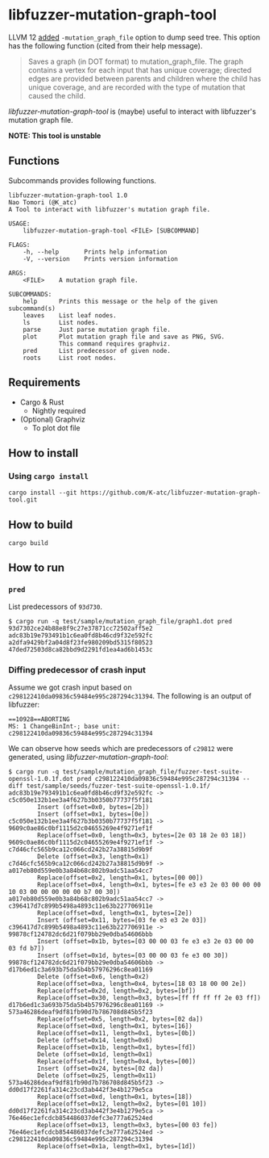 libfuzzer-mutation-graph-tool
====


LLVM 12 [added](https://github.com/llvm/llvm-project/commit/1bb1eac6b177739429e78703b265e7546792fd64) `-mutation_graph_file` option to dump seed tree.
This option has the following function (cited from their help message).

> Saves a graph (in DOT format) to mutation_graph_file. The graph contains a vertex for each input that has unique coverage; directed edges are provided between parents and children where the child has unique coverage, and are recorded with the type of mutation that caused the child.

*libfuzzer-mutation-graph-tool* is (maybe) useful to interact with libfuzzer's mutation graph file.

**NOTE: This tool is unstable**


Functions
----
Subcommands provides following functions.

```
libfuzzer-mutation-graph-tool 1.0
Nao Tomori (@K_atc)
A Tool to interact with libfuzzer's mutation graph file.

USAGE:
    libfuzzer-mutation-graph-tool <FILE> [SUBCOMMAND]

FLAGS:
    -h, --help       Prints help information
    -V, --version    Prints version information

ARGS:
    <FILE>    A mutation graph file.

SUBCOMMANDS:
    help      Prints this message or the help of the given subcommand(s)
    leaves    List leaf nodes.
    ls        List nodes.
    parse     Just parse mutation graph file.
    plot      Plot mutation graph file and save as PNG, SVG.
              This command requires graphviz.
    pred      List predecessor of given node.
    roots     List root nodes.

```


Requirements
----
* Cargo & Rust 
    * Nightly required
* (Optional) Graphviz
    * To plot dot file


How to install
----
### Using `cargo install`
```shell
cargo install --git https://github.com/K-atc/libfuzzer-mutation-graph-tool.git
```


How to build
----
```shell
cargo build
```


How to run
----
### `pred`
List predecessors of `93d730`.

```shell
$ cargo run -q test/sample/mutation_graph_file/graph1.dot pred 93d7302ce24b88e8f9c27e37871cc72502aff5e2
adc83b19e793491b1c6ea0fd8b46cd9f32e592fc
a2dfa9429bf2a04d8f23fe980209bd5315f80523
47ded72503d8ca82bbd9d2291fd1ea4ad6b1453c
```

### Diffing predecessor of crash input
Assume we got crash input based on `c298122410da09836c59484e995c287294c31394`.
The following is an output of libfuzzer:

```
==10928==ABORTING
MS: 1 ChangeBinInt-; base unit: c298122410da09836c59484e995c287294c31394
```

We can observe how seeds which are predecessors of `c29812` were generated, using *libfuzzer-mutation-graph-tool*:

```
$ cargo run -q test/sample/mutation_graph_file/fuzzer-test-suite-openssl-1.0.1f.dot pred c298122410da09836c59484e995c287294c31394 --diff test/sample/seeds/fuzzer-test-suite-openssl-1.0.1f/
adc83b19e793491b1c6ea0fd8b46cd9f32e592fc -> c5c050e132b1ee3a4f627b3b0350b77737f5f181
        Insert (offset=0x0, bytes=[2b])
        Insert (offset=0x1, bytes=[0e])
c5c050e132b1ee3a4f627b3b0350b77737f5f181 -> 9609c0ae86c0bf1115d2c04655269e4f9271ef1f
        Replace(offset=0x0, length=0x3, bytes=[2e 03 18 2e 03 18])
9609c0ae86c0bf1115d2c04655269e4f9271ef1f -> c7d46cfc565b9ca12c066cd242b27a38815d9b9f
        Delete (offset=0x3, length=0x1)
c7d46cfc565b9ca12c066cd242b27a38815d9b9f -> a017eb80d559e0b3a84b68c802b9adc51aa54cc7
        Replace(offset=0x2, length=0x1, bytes=[00 00])
        Replace(offset=0x4, length=0x1, bytes=[fe e3 e3 2e 03 00 00 00 10 03 00 00 00 00 00 b7 00 30])
a017eb80d559e0b3a84b68c802b9adc51aa54cc7 -> c396417d7c899b5498a4893c11e63b227706911e
        Replace(offset=0xd, length=0x1, bytes=[2e])
        Insert (offset=0x11, bytes=[03 fe e3 e3 2e 03])
c396417d7c899b5498a4893c11e63b227706911e -> 99878cf124782dc6d21f079bb29e0dba54606bbb
        Insert (offset=0x1b, bytes=[03 00 00 03 fe e3 e3 2e 03 00 00 03 fd b7])
        Insert (offset=0x1d, bytes=[03 00 00 03 fe e3 00 30])
99878cf124782dc6d21f079bb29e0dba54606bbb -> d17b6ed1c3a693b75da5b4b57976296c8ea01169
        Delete (offset=0x6, length=0x2)
        Replace(offset=0xa, length=0x4, bytes=[18 03 18 00 00 2e])
        Replace(offset=0x2d, length=0x2, bytes=[bf])
        Replace(offset=0x30, length=0x3, bytes=[ff ff ff ff 2e 03 ff])
d17b6ed1c3a693b75da5b4b57976296c8ea01169 -> 573a46286deaf9df81fb90d7b786708d845b5f23
        Replace(offset=0x5, length=0x2, bytes=[02 da])
        Replace(offset=0xd, length=0x1, bytes=[16])
        Replace(offset=0x11, length=0x1, bytes=[0b])
        Delete (offset=0x14, length=0x6)
        Replace(offset=0x1b, length=0x1, bytes=[fd])
        Delete (offset=0x1d, length=0x1)
        Replace(offset=0x1f, length=0x4, bytes=[00])
        Insert (offset=0x24, bytes=[02 da])
        Delete (offset=0x25, length=0x11)
573a46286deaf9df81fb90d7b786708d845b5f23 -> dd0d17f2261fa314c23cd3ab442f3e4b1279e5ca
        Replace(offset=0xd, length=0x1, bytes=[18])
        Replace(offset=0x12, length=0x2, bytes=[01 10])
dd0d17f2261fa314c23cd3ab442f3e4b1279e5ca -> 76e46ec1efcdcb854486037defc3e777a62524ed
        Replace(offset=0x13, length=0x3, bytes=[00 03 fe])
76e46ec1efcdcb854486037defc3e777a62524ed -> c298122410da09836c59484e995c287294c31394
        Replace(offset=0x1a, length=0x1, bytes=[1d])
```
